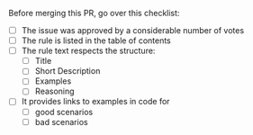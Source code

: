 Before merging this PR, go over this checklist:
- [ ] The issue was approved by a considerable number of votes
- [ ] The rule is listed in the table of contents
- [ ] The rule text respects the structure:
    - [ ] Title
    - [ ] Short Description
    - [ ] Examples
    - [ ] Reasoning
- [ ] It provides links to examples in code for
    - [ ] good scenarios
    - [ ] bad scenarios
